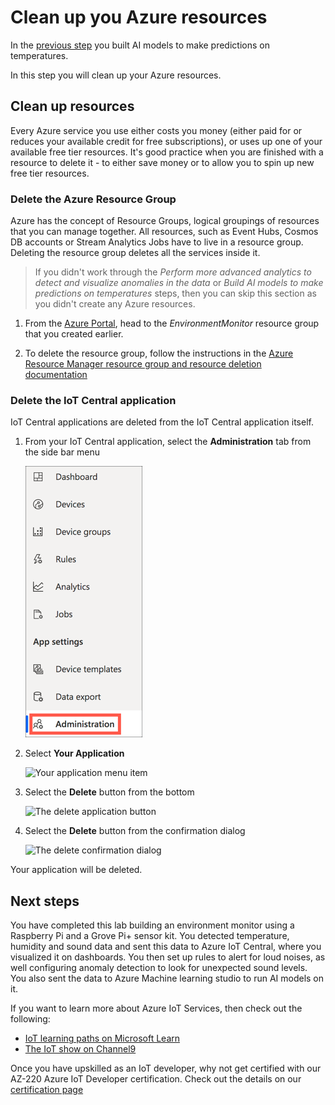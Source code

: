 # Clean up you Azure resources

In the [previous step](./build-ai-models.md) you built AI models to make predictions on temperatures.

In this step you will clean up your Azure resources.

## Clean up resources

Every Azure service you use either costs you money (either paid for or reduces your available credit for free subscriptions), or uses up one of your available free tier resources. It's good practice when you are finished with a resource to delete it - to either save money or to allow you to spin up new free tier resources.

### Delete the Azure Resource Group

Azure has the concept of Resource Groups, logical groupings of resources that you can manage together. All resources, such as Event Hubs, Cosmos DB accounts or Stream Analytics Jobs have to live in a resource group. Deleting the resource group deletes all the services inside it.

> If you didn't work through the *Perform more advanced analytics to detect and visualize anomalies in the data* or *Build AI models to make predictions on temperatures* steps, then you can skip this section as you didn't create any Azure resources.

1. From the [Azure Portal](https://portal.azure.com/?WT.mc_id=academic-7372-jabenn), head to the *EnvironmentMonitor* resource group that you created earlier.

1. To delete the resource group, follow the instructions in the [Azure Resource Manager resource group and resource deletion documentation](https://docs.microsoft.com/azure/azure-resource-manager/management/delete-resource-group?tabs=azure-portal&WT.mc_id=iotcurriculum-github-jabenn)

### Delete the IoT Central application

IoT Central applications are deleted from the IoT Central application itself.

1. From your IoT Central application, select the **Administration** tab from the side bar menu

    ![The administration menu](../../../images/iot-central-menu-administration.png)

1. Select **Your Application**

    ![Your application menu item](../images/iot-central-administration-your-application.png)

1. Select the **Delete** button from the bottom

    ![The delete application button](../images/iot-central-administration-your-application-delete-application-button.png)

1. Select the **Delete** button from the confirmation dialog

    ![The delete confirmation dialog](../images/iot-central-administration-your-application-delete-application-confirmation.png)

Your application will be deleted.

## Next steps

You have completed this lab building an environment monitor using a Raspberry Pi and a Grove Pi+ sensor kit. You detected temperature, humidity and sound data and sent this data to Azure IoT Central, where you visualized it on dashboards. You then set up rules to alert for loud noises, as well configuring anomaly detection to look for unexpected sound levels. You also sent the data to Azure Machine learning studio to run AI models on it.

If you want to learn more about Azure IoT Services, then check out the following:

* [IoT learning paths on Microsoft Learn](https://docs.microsoft.com/learn/browse/?term=IOT&WT.mc_id=iotcurriculum-github-jabenn)
* [The IoT show on Channel9](https://channel9.msdn.com/Shows/Internet-of-Things-Show/?WT.mc_id=academic-7372-jabenn)

Once you have upskilled as an IoT developer, why not get certified with our AZ-220 Azure IoT Developer certification. Check out the details on our [certification page](https://docs.microsoft.com/learn/certifications/azure-iot-developer-specialty?WT.mc_id=academic-7372-jabenn)
